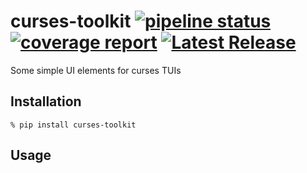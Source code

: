 # curses-toolkit [![pipeline status](https://gitlab.com/OldIronHorse/curses-toolkit/badges/main/pipeline.svg)](https://gitlab.com/OldIronHorse/curses-toolkit/-/commits/main)  [![coverage report](https://gitlab.com/OldIronHorse/curses-toolkit/badges/main/coverage.svg)](https://gitlab.com/OldIronHorse/curses-toolkit/-/commits/main)  [![Latest Release](https://gitlab.com/OldIronHorse/curses-toolkit/-/badges/release.svg)](https://gitlab.com/OldIronHorse/curses-toolkit/-/releases)


Some simple UI elements for curses TUIs

## Installation

```
% pip install curses-toolkit
```

## Usage
